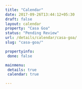 ```yaml
---
title: "Calendar"
date: 2017-09-26T13:44:12+05:30
draft: false
layout: calendar
property: "Casa Goa"
status: "Pending Review"
url: /details/calendar/casa-goa/
slug: "casa-goa/"

propertyinfo:
 done: false

mainmenu:
 details: true
 calendar: true

---
```


